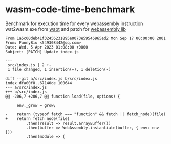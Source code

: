 # wasm-code-time-benchmark
Benchmark for execution time for every webassembly instruction
wat2wasm.exe from [wabt](https://github.com/WebAssembly/wabt)
and patch for [webassembly lib](https://github.com/dcodeIO/webassembly)

```
From 1a5c00deb41f32456231895e0073e59546965ed2 Mon Sep 17 00:00:00 2001
From: FunnyBiu <549308442@qq.com>
Date: Wed, 5 Apr 2023 01:08:00 +0800
Subject: [PATCH] Update index.js

---
 src/index.js | 2 +-
 1 file changed, 1 insertion(+), 1 deletion(-)

diff --git a/src/index.js b/src/index.js
index dfa00f8..67140de 100644
--- a/src/index.js
+++ b/src/index.js
@@ -206,7 +206,7 @@ function load(file, options) {
 
     env._grow = grow;
 
-    return (typeof fetch === "function" && fetch || fetch_node)(file)
+    return fetch_node(file)
         .then(result => result.arrayBuffer())
         .then(buffer => WebAssembly.instantiate(buffer, { env: env }))
         .then(module => {

```
